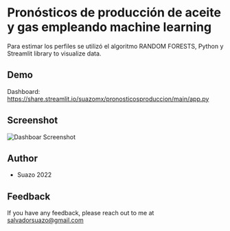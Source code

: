 
# Pronósticos de producción de aceite y gas empleando machine learning

Para estimar los perfiles se utilizó el algoritmo RANDOM FORESTS, Python y Streamlit library to visualize data.

## Demo
Dashboard: https://share.streamlit.io/suazomx/pronosticosproduccion/main/app.py

## Screenshot

![Dashboar Screenshot](https://media-exp1.licdn.com/dms/image/C5612AQGQh1-0kmC_dg/article-inline_image-shrink_1500_2232/0/1652923687883?e=1660780800&v=beta&t=5mg_J-n-J4VTNw5UJF7JRXPgcq5EHvbBoqIsRPBsyNA)


## Author

- Suazo 2022




## Feedback

If you have any feedback, please reach out to me at salvadorsuazo@gmail.com
